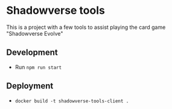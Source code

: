 # Shadowverse tools

This is a project with a few tools to assist playing the card game "Shadowverse Evolve"

## Development

- Run `npm run start`

## Deployment

- `docker build -t shadowverse-tools-client .`